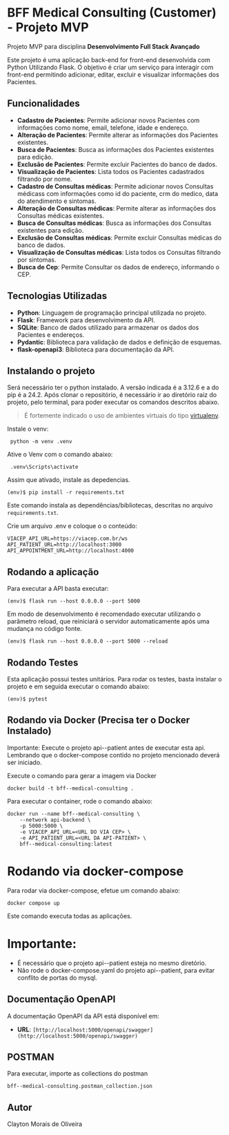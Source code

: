 # BFF Medical Consulting (Customer) - Projeto MVP

Projeto MVP para disciplina **Desenvolvimento Full Stack Avançado** 

Este projeto é uma aplicação back-end for front-end desenvolvida com Python Utilizando Flask. O objetivo é criar um serviço para interagir com front-end permitindo adicionar, editar, excluir e visualizar informações dos Pacientes.


## Funcionalidades

- **Cadastro de Pacientes**: Permite adicionar novos Pacientes com informações como nome, email, telefone, idade e endereço.
- **Alteração de Pacientes**: Permite alterar as informações dos Pacientes existentes.
- **Busca de Pacientes**: Busca as informações dos Pacientes existentes para edição.
- **Exclusão de Pacientes**: Permite excluir Pacientes do banco de dados.
- **Visualização de Pacientes**: Lista todos os Pacientes cadastrados filtrando por nome.
- **Cadastro de Consultas médicas**: Permite adicionar novos Consultas médicass com informações como id do paciente, crm do medico, data do atendimento e sintomas.
- **Alteração de Consultas médicas**: Permite alterar as informações dos Consultas médicas existentes.
- **Busca de Consultas médicas**: Busca as informações dos Consultas existentes para edição.
- **Exclusão de Consultas médicas**: Permite excluir Consultas médicas do banco de dados.
- **Visualização de Consultas médicas**: Lista todos os Consultas filtrando por sintomas.
- **Busca de Cep**: Permite Consultar os dados de endereço, informando o CEP.

## Tecnologias Utilizadas

- **Python**: Linguagem de programação principal utilizada no projeto.
- **Flask**: Framework para desenvolvimento da API.
- **SQLite**: Banco de dados utilizado para armazenar os dados dos Pacientes e endereços.
- **Pydantic**: Biblioteca para validação de dados e definição de esquemas.
- **flask-openapi3**: Biblioteca para documentação da API.

## Instalando o projeto

Será necessário ter o python instalado. A versão indicada é a 3.12.6 e a do pip é a 24.2. 
Após clonar o repositório, é necessário ir ao diretório raiz do projeto, pelo terminal, para poder executar os comandos descritos abaixo.

> É fortemente indicado o uso de ambientes virtuais do tipo [virtualenv](https://virtualenv.pypa.io/en/latest/installation.html).

Instale o venv:

```
 python -m venv .venv 
```

Ative o Venv com o comando abaixo:

```
 .venv\Scripts\activate
```

Assim que ativado, instale as depedencias.

```
(env)$ pip install -r requirements.txt
```

Este comando instala as dependências/bibliotecas, descritas no arquivo `requirements.txt`.

Crie um arquivo .env e coloque o o conteúdo:

```
VIACEP_API_URL=https://viacep.com.br/ws
API_PATIENT_URL=http://localhost:3000
API_APPOINTMENT_URL=http://localhost:4000
```

## Rodando a aplicação

Para executar a API  basta executar:

```
(env)$ flask run --host 0.0.0.0 --port 5000
```

Em modo de desenvolvimento é recomendado executar utilizando o parâmetro reload, que reiniciará o servidor
automaticamente após uma mudança no código fonte. 

```
(env)$ flask run --host 0.0.0.0 --port 5000 --reload
```

## Rodando Testes

Esta aplicação possui testes unitários. Para rodar os testes, basta instalar
o projeto e em seguida executar o comando abaixo:

```
(env)$ pytest
```

## Rodando via Docker (Precisa ter o Docker Instalado)

Importante: Execute o projeto api--patient antes de executar
esta api. Lembrando que o docker-compose contido no projeto mencionado
deverá ser iniciado.

Execute o comando para gerar a imagem via Docker

```
docker build -t bff--medical-consulting .
```

Para executar o container, rode o comando abaixo:

```
docker run --name bff--medical-consulting \
    --network api-backend \  
    -p 5000:5000 \
    -e VIACEP_API_URL=<URL DO VIA CEP> \
    -e API_PATIENT_URL=<URL DA API-PATIENT> \
    bff--medical-consulting:latest
```

# Rodando via docker-compose

Para rodar via docker-compose, efetue um comando abaixo:

```
docker compose up
```

Este comando executa todas as aplicações. 

# Importante:

- É necessário que o projeto api--patient esteja no mesmo diretório. 
- Não rode o docker-compose.yaml do projeto api--patient, para evitar conflito de portas do mysql.


## Documentação OpenAPI

A documentação OpenAPI da API está disponível em:

- **URL**: `[http://localhost:5000/openapi/swagger](http://localhost:5000/openapi/swagger)`


## POSTMAN

Para executar, importe as collections do postman 

```
bff--medical-consulting.postman_collection.json
```

## Autor
Clayton Morais de Oliveira

